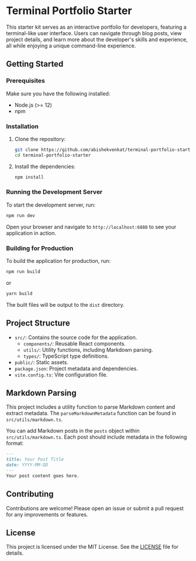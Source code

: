 # Terminal Portfolio Starter

This starter kit serves as an interactive portfolio for developers, featuring a terminal-like user interface. Users can navigate through blog posts, view project details, and learn more about the developer's skills and experience, all while enjoying a unique command-line experience.

## Getting Started

### Prerequisites

Make sure you have the following installed:

- Node.js (>= 12)
- npm

### Installation

1. Clone the repository:

   ```bash
   git clone https://github.com/abishekvenkat/terminal-portfolio-starter.git
   cd terminal-portfolio-starter
   ```

2. Install the dependencies:

   ```bash
   npm install
   ```

### Running the Development Server

To start the development server, run:

```bash
npm run dev
```

Open your browser and navigate to `http://localhost:6888` to see your application in action.

### Building for Production

To build the application for production, run:

```bash
npm run build
```

or

```bash
yarn build
```

The built files will be output to the `dist` directory.

## Project Structure

- `src/`: Contains the source code for the application.
  - `components/`: Reusable React components.
  - `utils/`: Utility functions, including Markdown parsing.
  - `types/`: TypeScript type definitions.
- `public/`: Static assets.
- `package.json`: Project metadata and dependencies.
- `vite.config.ts`: Vite configuration file.

## Markdown Parsing

This project includes a utility function to parse Markdown content and extract metadata. The `parseMarkdownMetadata` function can be found in `src/utils/markdown.ts`.

You can add Markdown posts in the `posts` object within `src/utils/markdown.ts`. Each post should include metadata in the following format:

```markdown
---
title: Your Post Title
date: YYYY-MM-DD
---
Your post content goes here.
```

## Contributing

Contributions are welcome! Please open an issue or submit a pull request for any improvements or features.

## License

This project is licensed under the MIT License. See the [LICENSE](LICENSE) file for details.
